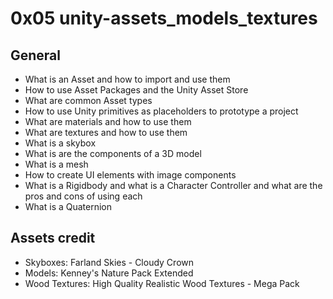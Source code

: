 # 0x05 unity-assets_models_textures

## General

* What is an Asset and how to import and use them
* How to use Asset Packages and the Unity Asset Store
* What are common Asset types
* How to use Unity primitives as placeholders to prototype a project
* What are materials and how to use them
* What are textures and how to use them
* What is a skybox
* What is are the components of a 3D model
* What is a mesh
* How to create UI elements with image components
* What is a Rigidbody and what is a Character Controller and what are the pros and cons of using each
* What is a Quaternion

## Assets credit

* Skyboxes: Farland Skies - Cloudy Crown
* Models: Kenney's Nature Pack Extended
* Wood Textures: High Quality Realistic Wood Textures - Mega Pack
